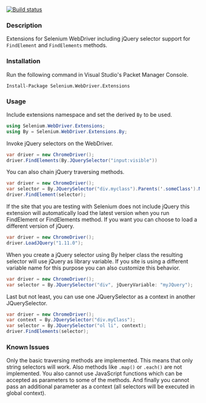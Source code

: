 [![Build status](https://ci.appveyor.com/api/projects/status/xva7kjm1lyi3fqcu)](https://ci.appveyor.com/project/RaYell/selenium-helpers)

### Description

Extensions for Selenium WebDriver including jQuery selector support for `FindElement` and `FindElements` methods.

### Installation

Run the following command in Visual Studio's Packet Manager Console.
```posh
Install-Package Selenium.WebDriver.Extensions
```

### Usage

Include extensions namespace and set the derived `By` to be used.
```csharp
using Selenium.WebDriver.Extensions;
using By = Selenium.WebDriver.Extensions.By;
```

Invoke jQuery selectors on the WebDriver.
```csharp
var driver = new ChromeDriver();
driver.FindElements(By.JQuerySelector("input:visible"))
```

You can also chain jQuery traversing methods.
```csharp
var driver = new ChromeDriver();
var selector = By.JQuerySelector("div.myclass").Parents('.someClass').NextAll();
driver.FindElement(selector);
```

If the site that you are testing with Selenium does not include jQuery this extension will automatically load the latest version when you run FindElement or FindElements method. If you want you can choose to load a different version of jQuery.

```csharp
var driver = new ChromeDriver();
driver.LoadJQuery("1.11.0");
```

When you create a jQuery selector using By helper class the resulting selector will use jQuery as library variable. If you site is using a different variable name for this purpose you can also customize this behavior.

```csharp
var driver = new ChromeDriver();
var selector = By.JQuerySelector("div", jQueryVariable: "myJQuery");
```

Last but not least, you can use one JQuerySelector as a context in another JQuerySelector.

```csharp
var driver = new ChromeDriver();
var context = By.JQuerySelector("div.myClass");
var selector = By.JQuerySelector("ol li", context);
driver.FindElements(selector);
```

### Known Issues
 
Only the basic traversing methods are implemented. This means that only string selectors will work. Also methods like `.map()` or `.each()` are not implemented. You also cannot use JavaScript functions which can be accepted as parameters to some of the methods. And finally you cannot pass an additional parameter as a context (all selectors will be executed in global context).
